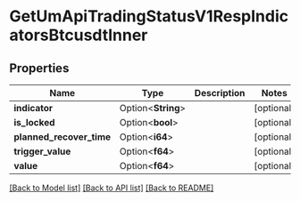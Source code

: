 # GetUmApiTradingStatusV1RespIndicatorsBtcusdtInner

## Properties

Name | Type | Description | Notes
------------ | ------------- | ------------- | -------------
**indicator** | Option<**String**> |  | [optional]
**is_locked** | Option<**bool**> |  | [optional]
**planned_recover_time** | Option<**i64**> |  | [optional]
**trigger_value** | Option<**f64**> |  | [optional]
**value** | Option<**f64**> |  | [optional]

[[Back to Model list]](../README.md#documentation-for-models) [[Back to API list]](../README.md#documentation-for-api-endpoints) [[Back to README]](../README.md)


